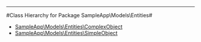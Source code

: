 - - -

#Class Hierarchy for Package SampleApp\Models\Entities#<ul>
<li><a href="https://github.com/JeyDotC/Hirudo-docs/blob/master/sampleapp/models/entities/complexobject.md">SampleApp\Models\Entities\ComplexObject</a></li>
<li><a href="https://github.com/JeyDotC/Hirudo-docs/blob/master/sampleapp/models/entities/simpleobject.md">SampleApp\Models\Entities\SimpleObject</a></li>
</ul>
